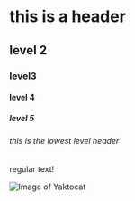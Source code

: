 # this is a header

## level 2

### level3

#### level 4

##### level 5

###### this is the lowest level header

regular text!

![Image of Yaktocat](https://octodex.github.com/images/yaktocat.png)

